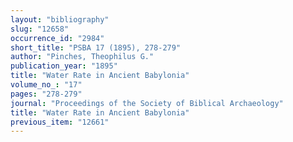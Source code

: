 ```yaml
---
layout: "bibliography"
slug: "12658"
occurrence_id: "2984"
short_title: "PSBA 17 (1895), 278-279"
author: "Pinches, Theophilus G."
publication_year: "1895"
title: "Water Rate in Ancient Babylonia"
volume_no_: "17"
pages: "278-279"
journal: "Proceedings of the Society of Biblical Archaeology"
title: "Water Rate in Ancient Babylonia"
previous_item: "12661"
---
```

